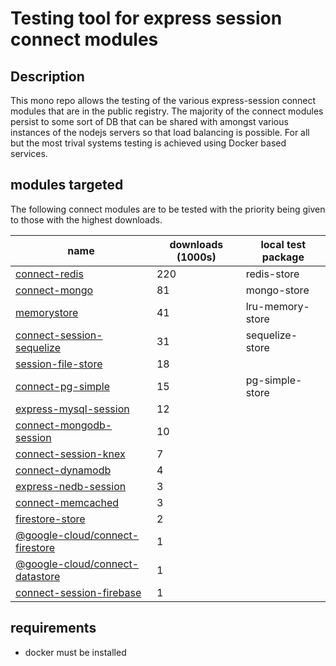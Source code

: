 # Testing tool for express session connect modules

## Description
This mono repo allows the testing of the various express-session connect modules that are in the public registry. The
majority of the connect modules persist to some sort of DB that can be shared with amongst various instances of the nodejs
servers so that load balancing is possible. For all but the most trival systems testing is achieved using Docker based 
services.

## modules targeted
The following connect modules are to be tested with the priority being given to those with the highest downloads.

| name | downloads (1000s) | local test package |
|------------------------|------|------|
| [connect-redis](https://www.npmjs.com/package/connect-redis) | 220 | redis-store |
| [connect-mongo](https://www.npmjs.com/package/connect-mongo) | 81 | mongo-store |
| [memorystore](https://www.npmjs.com/package/memorystore) | 41 | lru-memory-store |
| [connect-session-sequelize](https://www.npmjs.com/package/connect-session-sequelize) | 31 | sequelize-store |
| [session-file-store](https://www.npmjs.com/package/session-file-store) | 18 |
| [connect-pg-simple](https://www.npmjs.com/package/connect-pg-simple) | 15 | pg-simple-store |
| [express-mysql-session](https://www.npmjs.com/package/express-mysql-session) | 12 |
| [connect-mongodb-session](https://www.npmjs.com/package/connect-mongodb-session) | 10 |
| [connect-session-knex](https://www.npmjs.com/package/connect-session-knex) | 7 |
| [connect-dynamodb](https://www.npmjs.com/package/connect-dynamodb) | 4 |
| [express-nedb-session](https://www.npmjs.com/package/express-nedb-session) | 3 |
| [connect-memcached](https://www.npmjs.com/package/connect-memcached) | 3 |
| [firestore-store](https://www.npmjs.com/package/firestore-store) | 2 |
| [@google-cloud/connect-firestore](https://www.npmjs.com/package/@google-cloud/connect-firestore) | 1 |
| [@google-cloud/connect-datastore](https://www.npmjs.com/package/@google-cloud/connect-datastore) | 1 |
| [connect-session-firebase](https://www.npmjs.com/package/connect-session-firebase) | 1 |

## requirements
- docker must be installed
